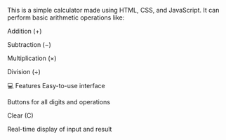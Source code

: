 This is a simple calculator made using HTML, CSS, and JavaScript.
It can perform basic arithmetic operations like:

Addition (+)

Subtraction (−)

Multiplication (×)

Division (÷)

💻 Features
Easy-to-use interface

Buttons for all digits and operations

Clear (C) 

Real-time display of input and result


